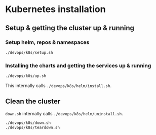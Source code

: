 # Kubernetes installation

## Setup & getting the cluster up & running

### Setup helm, repos & namespaces

```bash
./devops/k8s/setup.sh
```

### Installing the charts and getting the services up & running

```bash
./devops/k8s/up.sh
```

This internally calls `./devops/k8s/helm/install.sh`.

## Clean the cluster

`down.sh` internally calls `./devops/k8s/helm/uninstall.sh`.

```bash
./devops/k8s/down.sh
./devops/k8s/teardown.sh
```
